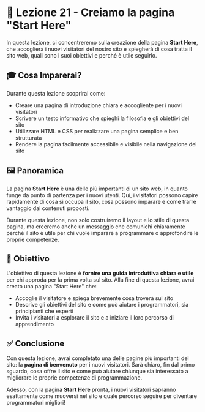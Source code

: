 # 📘 Lezione 21 - Creiamo la pagina "Start Here"

In questa lezione, ci concentreremo sulla creazione della pagina **Start Here**, che accoglierà i nuovi visitatori del nostro sito e spiegherà di cosa tratta il sito web, quali sono i suoi obiettivi e perché è utile seguirlo.

## 🎓 Cosa Imparerai?

Durante questa lezione scoprirai come:

- Creare una pagina di introduzione chiara e accogliente per i nuovi visitatori
- Scrivere un testo informativo che spieghi la filosofia e gli obiettivi del sito
- Utilizzare HTML e CSS per realizzare una pagina semplice e ben strutturata
- Rendere la pagina facilmente accessibile e visibile nella navigazione del sito

## 🖼️ Panoramica

La pagina **Start Here** è una delle più importanti di un sito web, in quanto funge da punto di partenza per i nuovi utenti. Qui, i visitatori possono capire rapidamente di cosa si occupa il sito, cosa possono imparare e come trarre vantaggio dai contenuti proposti.

Durante questa lezione, non solo costruiremo il layout e lo stile di questa pagina, ma creeremo anche un messaggio che comunichi chiaramente perché il sito è utile per chi vuole imparare a programmare o approfondire le proprie competenze.

## 🎯 Obiettivo

L'obiettivo di questa lezione è **fornire una guida introduttiva chiara e utile** per chi approda per la prima volta sul sito. Alla fine di questa lezione, avrai creato una pagina "Start Here" che:

- Accoglie il visitatore e spiega brevemente cosa troverà sul sito
- Descrive gli obiettivi del sito e come può aiutare i programmatori, sia principianti che esperti
- Invita i visitatori a esplorare il sito e a iniziare il loro percorso di apprendimento

## ✅ Conclusione

Con questa lezione, avrai completato una delle pagine più importanti del sito: la **pagina di benvenuto** per i nuovi visitatori. Sarà chiaro, fin dal primo sguardo, cosa offre il sito e come può aiutare chiunque sia interessato a migliorare le proprie competenze di programmazione.

Adesso, con la pagina **Start Here** pronta, i nuovi visitatori sapranno esattamente come muoversi nel sito e quale percorso seguire per diventare programmatori migliori!